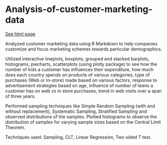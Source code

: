 # Analysis-of-customer-marketing-data

[See html page](https://docs.readme.com/docs/linking-to-pages#:~:text=To%20link%20inline%2C%20type%20the,%2C%20%22(y)%22.&text=Reference%2Dstyle%20linking%20allows%20you,refer%20to%20it%20multiple%20times.)

Analyzed customer marketing data using R Markdown to help companies customize and focus marketing schemes towards particular demographics.

Utilized interactive lineplots, boxplots, grouped and stacked barplots, histograms, piecharts, scatterplots (using plotly package) to see how the number of kids a customer has influences their expenditure, how much does each country spends on products of various categories, type of purchases (Web or In-store) made based on various factors, response to advertisement strategies based on age, influence of number of teens a customer has on web vs in store purchases, trend in web visits over a span of three years.

Performed sampling techniques like Simple Random Sampling (with and without replacement), Systematic Sampling, Stratified Sampling and observed distributions of the samples.
Plotted histograms to observe the distribution of samples for varying sample sizes based on the Central Limit Theorem.

Techniques used: Sampling, CLT, Linear Regression, Two sided T test.
